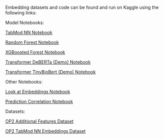 Embedding datasets and code can be found and run on Kaggle using the following links:

Model Notebooks:

[TabMod NN Notebook](https://www.kaggle.com/code/frenio/30-op2scp-tabular-model-nn-with-pca10-denoising)

[Random Forest Notebook](https://www.kaggle.com/code/frenio/30-op2scp-random-forest-with-tabmod-embeds)

[XGBoosted Forest Notebook](https://www.kaggle.com/code/frenio/30-op2scp-xgboosted-forest-with-tabmod-embeds)

[Transformer DeBERTa (Demo) Notebook](https://www.kaggle.com/code/frenio/30-op2scp-transformer-deberta-v3-small-demo)

[Transformer TinyBioBert (Demo) Notebook](https://www.kaggle.com/code/frenio/30-op2scp-transformer-tinybiobert-demo)

Other Notebooks:

[Look at Embeddings Notebook](https://www.kaggle.com/code/frenio/30-op2scp-look-at-tabmod-nn-embeddings)

[Prediction Correlation Notebook](https://www.kaggle.com/code/frenio/30-op2scp-correlation-of-predictions)

Datasets:

[OP2 Additional Features Dataset](https://www.kaggle.com/datasets/frenio/op2-scp-additional-cell-gene-and-mol-features)

[OP2 TabMod NN Embeddings Dataset](https://www.kaggle.com/datasets/frenio/op2-single-cell-perturbations-tabmodnn-embeddings)
